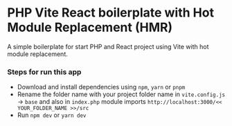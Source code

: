 # PHP Vite React boilerplate with Hot Module Replacement (HMR)

A simple boilerplate for start PHP and React project using Vite with hot module replacement.

### Steps for run this app
- Download and install dependencies using `npm`, `yarn` or `pnpm`
- Rename the folder name with your project folder name in `vite.config.js` -> `base` and also in `index.php` module imports `http://localhost:3000/<< YOUR_FOLDER_NAME >>/src`
- Run `npm dev` or `yarn dev`